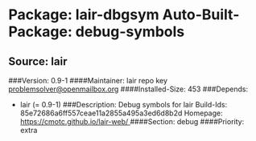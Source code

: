 Package: lair-dbgsym
Auto-Built-Package: debug-symbols 
============= 

Source: lair 
------------- 

###Version: 0.9-1
####Maintainer: lair repo key problemsolver@openmailbox.org
####Installed-Size: 453
###Depends:
  * lair (= 0.9-1)
###Description:
 Debug symbols for lair
Build-Ids: 85e72686a6ff557ceae11a2855a495a3ed6d8b2d
Homepage:[ https://cmotc.github.io/lair-web/ ](https://cmotc.github.io/lair-web/)
####Section: debug
####Priority: extra
